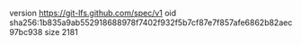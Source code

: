 version https://git-lfs.github.com/spec/v1
oid sha256:1b835a9ab552918688978f7402f932f5b7cf87e7f857afe6862b82aec97bc938
size 2181
